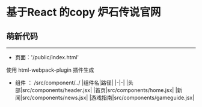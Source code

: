 # 基于React 的copy 炉石传说官网

## 萌新代码

----



* 页面：'/public/index.html'

使用 html-webpack-plugin 插件生成

* 组件 ： /src/component/../
		|组件名|路径|
		|-|-|
		|头部|src/components/header.jsx|
		|首页|src/components/home.jsx|
		|新闻|src/components/news.jsx|
		|游戏指南|src/components/gameguide.jsx|

